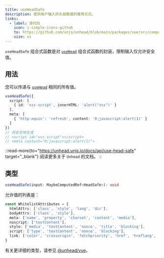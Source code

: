 ```yaml
---
title: useHeadSafe
description: 提供用户输入的头部数据的推荐方式。
links:
  - label: 源代码
    icon: i-simple-icons-github
    to: https://github.com/unjs/unhead/blob/main/packages/vue/src/composables.ts
    size: xs
---
```


`useHeadSafe` 组合式函数是对 [`useHead`](/docs/api/composables/use-head) 组合式函数的封装，限制输入仅允许安全值。

## 用法

您可以传递与 [`useHead`](/docs/api/composables/use-head) 相同的所有值。

```ts
useHeadSafe({
  script: [
    { id: 'xss-script', innerHTML: 'alert("xss")' }
  ],
  meta: [
    { 'http-equiv': 'refresh', content: '0;javascript:alert(1)' }
  ]
})
// 将安全地生成
// <script id="xss-script"></script>
// <meta content="0;javascript:alert(1)">
```

::read-more{to="https://unhead.unjs.io/docs/api/use-head-safe" target="_blank"}
阅读更多关于 `Unhead` 的文档。
::

## 类型

```ts
useHeadSafe(input: MaybeComputedRef<HeadSafe>): void
```

允许值的列表是：

```ts
const WhitelistAttributes = {
  htmlAttrs: ['class', 'style', 'lang', 'dir'],
  bodyAttrs: ['class', 'style'],
  meta: ['name', 'property', 'charset', 'content', 'media'],
  noscript: ['textContent'],
  style: ['media', 'textContent', 'nonce', 'title', 'blocking'],
  script: ['type', 'textContent', 'nonce', 'blocking'],
  link: ['color', 'crossorigin', 'fetchpriority', 'href', 'hreflang', 'imagesrcset', 'imagesizes', 'integrity', 'media', 'referrerpolicy', 'rel', 'sizes', 'type'],
}
```

有关更详细的类型，请参见 [@unhead/vue](https://github.com/unjs/unhead/blob/main/packages/vue/src/types/safeSchema.ts)。